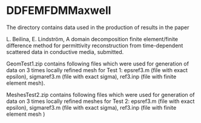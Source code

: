 # DDFEMFDMMaxwell

The directory contains data used in the production of results in the paper

L. Beilina, E. Lindström, A domain decomposition finite element/finite difference method
 for permittivity reconstruction from time-dependent scattered data in conductive media, submitted.

GeomTest1.zip contains following files which were used for generation of data on 3 times locally refined mesh for Test 1: epsref3.m (file with exact epsilon), sigmaref3.m  (file with exact sigma), ref3.inp (file with   finite element mesh). 

MeshesTest2.zip contains following files which were used for generation of data  on 3 times locally  refined meshes for Test 2: epsref3.m (file with exact epsilon), sigmaref3.m (file with exact sigma), ref3.inp (file with   finite element mesh ) 

